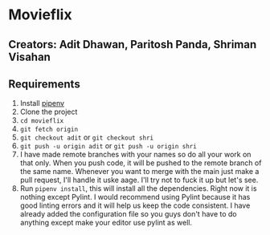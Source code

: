 # Movieflix

## Creators: Adit Dhawan, Paritosh Panda, Shriman Visahan

## Requirements

1. Install [pipenv](https://pypi.org/project/pipenv/)
2. Clone the project
3. `cd movieflix`
4. `git fetch origin`
5. `git checkout adit` or `git checkout shri`
6. `git push -u origin adit` or `git push -u origin shri`
7. I have made remote branches with your names so do all your work on that only. When you push code, it will be pushed to the remote branch of the same name. Whenever you want to merge with the main just make a pull request, I'll handle it uske aage. I'll try not to fuck it up but let's see.
8. Run `pipenv install`, this will install all the dependencies. Right now it is nothing except Pylint. I would recommend using Pylint because it has good linting errors and it will help us keep the code consistent. I have already added the configuration file so you guys don't have to do anything except make your editor use pylint as well.
